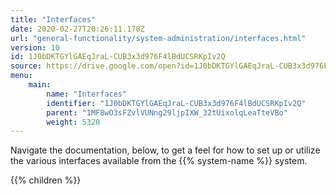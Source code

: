 ```yaml
---
title: "Interfaces"
date: 2020-02-27T20:26:11.178Z
url: "general-functionality/system-administration/interfaces.html"
version: 10
id: 1J0bDKTGYlGAEqJraL-CUB3x3d976F4lBdUCSRKpIv2Q
source: https://drive.google.com/open?id=1J0bDKTGYlGAEqJraL-CUB3x3d976F4lBdUCSRKpIv2Q
menu:
    main:
        name: "Interfaces"
        identifier: "1J0bDKTGYlGAEqJraL-CUB3x3d976F4lBdUCSRKpIv2Q"
        parent: "1MF8wO3sFZvlVUNng29ljpIXW_32tUixolqLeaTteVBo"
        weight: 5320
---
```









Navigate the documentation, below, to get a feel for how to set up or utilize the various interfaces available from the {{% system-name %}} system.







{{% children %}}


